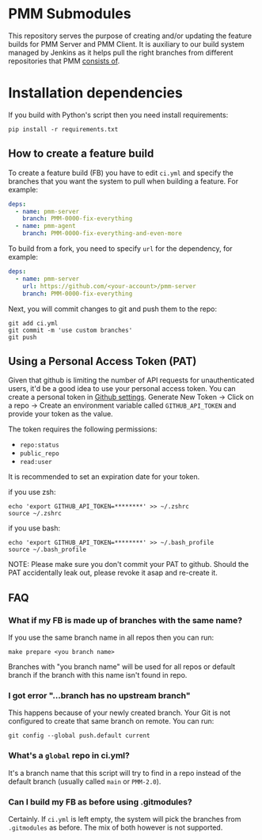 # PMM Submodules

This repository serves the purpose of creating and/or updating the feature builds for PMM Server and PMM Client. It is auxiliary
to our build system managed by Jenkins as it helps pull the right branches from different repositories that PMM [consists of](https://github.com/percona/pmm).

# Installation dependencies

If you build with Python's script then you need install requirements:

```
pip install -r requirements.txt
```

## How to create a feature build

To create a feature build (FB) you have to edit `ci.yml` and specify the branches that you want the system to pull when building a feature. For example:

```yaml
deps:
  - name: pmm-server
    branch: PMM-0000-fix-everything
  - name: pmm-agent
    branch: PMM-0000-fix-everything-and-even-more
```

To build from a fork, you need to specify `url` for the dependency, for example:

```yaml
deps:
  - name: pmm-server
    url: https://github.com/<your-account>/pmm-server
    branch: PMM-0000-fix-everything
```


Next, you will commit changes to git and push them to the repo:

```
git add ci.yml
git commit -m 'use custom branches'
git push
```

## Using a Personal Access Token (PAT)

Given that github is limiting the number of API requests for unauthenticated users, it'd be a good idea to use your personal access token. You can create a personal token in [Github settings](https://github.com/settings/tokens). Generate New Token -> Click on a repo -> Create an environment variable called `GITHUB_API_TOKEN` and provide your token as the value.

The token requires the following permissions:
* `repo:status`
* `public_repo`
* `read:user`

It is recommended to set an expiration date for your token.

if you use zsh:

```console
echo 'export GITHUB_API_TOKEN=********' >> ~/.zshrc
source ~/.zshrc
```

if you use bash:

```console
echo 'export GITHUB_API_TOKEN=********' >> ~/.bash_profile
source ~/.bash_profile
```

NOTE: Please make sure you don't commit your PAT to github. Should the PAT accidentally leak out, please revoke it asap and re-create it.

## FAQ

### What if my FB is made up of branches with the same name?

If you use the same branch name in all repos then you can run:

```console
make prepare <you branch name>
```
Branches with "you branch name" will be used for all repos or default branch if the branch with this name isn't found in repo.

### I got error "...branch has no upstream branch"

This happens because of your newly created branch. Your Git is not configured to create that same branch on remote. You can run:

```console
git config --global push.default current
```
### What's a `global` repo in ci.yml?

It's a branch name that this script will try to find in a repo instead of the default branch (usually called `main` or `PMM-2.0`).

### Can I build my FB as before using .gitmodules?

Certainly. If `ci.yml` is left empty, the system will pick the branches from `.gitmodules` as before. The mix of both however is not supported.
